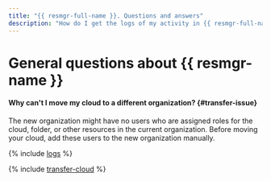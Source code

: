```yaml
---
title: "{{ resmgr-full-name }}. Questions and answers"
description: "How do I get the logs of my activity in {{ resmgr-full-name }}? Find the answer to this and other questions in this article."
---
```


# General questions about {{ resmgr-name }}

#### Why can't I move my cloud to a different organization? {#transfer-issue}

The new organization might have no users who are assigned roles for the cloud, folder, or other resources in the current organization. Before moving your cloud, add these users to the new organization manually.

{% include [logs](../../_qa/logs.md) %}

{% include [transfer-cloud](../../_qa/transfer-cloud.md) %}